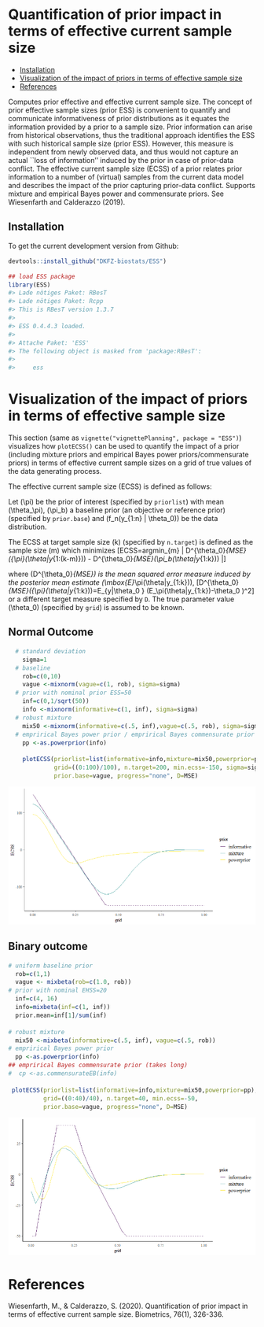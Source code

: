 Quantification of prior impact in terms of effective current sample size
================

  - [Installation](#installation)
  - [Visualization of the impact of priors in terms of effective sample
    size](#visualization-of-the-impact-of-priors-in-terms-of-effective-sample-size)
  - [References](#references)

<!-- README.md is generated from README.Rmd. Please edit that file -->

Computes prior effective and effective current sample size. The concept
of prior effective sample sizes (prior ESS) is convenient to quantify
and communicate informativeness of prior distributions as it equates the
information provided by a prior to a sample size. Prior information can
arise from historical observations, thus the traditional approach
identifies the ESS with such historical sample size (prior ESS).
However, this measure is independent from newly observed data, and thus
would not capture an actual \`\`loss of information’’ induced by the
prior in case of prior-data conflict. The effective current sample size
(ECSS) of a prior relates prior information to a number of (virtual)
samples from the current data model and describes the impact of the
prior capturing prior-data conflict. Supports mixture and empirical
Bayes power and commensurate priors. See Wiesenfarth and Calderazzo
(2019).

## Installation

<!-- To get the current released version from CRAN: -->

<!-- ```{r} -->

<!-- ## install ESS from CRAN -->

<!-- install.packages("ESS") -->

<!-- ## load ESS package -->

<!-- library(ESS) -->

<!-- ``` -->

To get the current development version from Github:

``` r
devtools::install_github("DKFZ-biostats/ESS")
```

``` r
## load ESS package
library(ESS)
#> Lade nötiges Paket: RBesT
#> Lade nötiges Paket: Rcpp
#> This is RBesT version 1.3.7
#> 
#> ESS 0.4.4.3 loaded.
#> 
#> Attache Paket: 'ESS'
#> The following object is masked from 'package:RBesT':
#> 
#>     ess
```

# Visualization of the impact of priors in terms of effective sample size

This section (same as `vignette("vignettePlanning", package = "ESS")`)
visualizes how `plotECSS()` can be used to quantify the impact of a
prior (including mixture priors and empirical Bayes power
priors/commensurate priors) in terms of effective current sample sizes
on a grid of true values of the data generating process.

The effective current sample size (ECSS) is defined as follows:

Let \(\pi\) be the prior of interest (specified by `priorlist`) with
mean \(\theta_\pi\), \(\pi_b\) a baseline prior (an objective or
reference prior) (specified by `prior.base`) and
\(f_n(y_{1:n} | \theta_0)\) be the data distribution.

The ECSS at target sample size \(k\) (specified by `n.target`) is
defined as the sample size \(m\) which minimizes
\[ECSS=argmin_{m} | D^{\theta_0}_{MSE}({\pi}(\theta|y_{1:(k-m)})) -  D^{\theta_0}_{MSE}(\pi_b(\theta|y_{1:k})) |\]

where \(D^{\theta_0}_{MSE}\) is the mean squared error measure induced
by the posterior mean estimate \(\mbox{E}_\pi(\theta|y_{1:k})\),
\[D^{\theta_0}_{MSE}({\pi}(\theta|y_{1:k}))=E_{y|\theta_0 } (E_\pi(\theta|y_{1:k})-\theta_0 )^2\]
or a different target measure specified by `D`. The true parameter value
\(\theta_0\) (specified by `grid`) is assumed to be known.

## Normal Outcome

``` r
  # standard deviation
    sigma=1
  # baseline
    rob=c(0,10)
    vague <-mixnorm(vague=c(1, rob), sigma=sigma)
  # prior with nominal prior ESS=50
    inf=c(0,1/sqrt(50))
    info <-mixnorm(informative=c(1, inf), sigma=sigma)
  # robust mixture
    mix50 <-mixnorm(informative=c(.5, inf),vague=c(.5, rob), sigma=sigma)
  # emprirical Bayes power prior / emprirical Bayes commensurate prior
    pp <-as.powerprior(info)

    plotECSS(priorlist=list(informative=info,mixture=mix50,powerprior=pp), 
             grid=((0:100)/100), n.target=200, min.ecss=-150, sigma=sigma, 
             prior.base=vague, progress="none", D=MSE)
```

![](README_files/figure-gfm/unnamed-chunk-4-1.png)<!-- -->

## Binary outcome

``` r
# uniform baseline prior
  rob=c(1,1)
  vague <- mixbeta(rob=c(1.0, rob))
# prior with nominal EHSS=20
  inf=c(4, 16)
  info=mixbeta(inf=c(1, inf))
  prior.mean=inf[1]/sum(inf)
 
# robust mixture
  mix50 <-mixbeta(informative=c(.5, inf), vague=c(.5, rob))
# emprirical Bayes power prior 
  pp <-as.powerprior(info)
## emprirical Bayes commensurate prior (takes long) 
#  cp <-as.commensurateEB(info)

 plotECSS(priorlist=list(informative=info,mixture=mix50,powerprior=pp), 
          grid=((0:40)/40), n.target=40, min.ecss=-50,
          prior.base=vague, progress="none", D=MSE)
```

![](README_files/figure-gfm/unnamed-chunk-5-1.png)<!-- -->

# References

Wiesenfarth, M., & Calderazzo, S. (2020). Quantification of prior impact in terms of effective current sample size. Biometrics, 76(1), 326-336.
